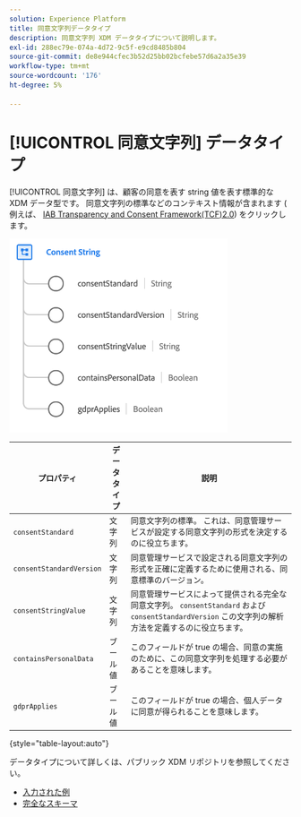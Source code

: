 ```yaml
---
solution: Experience Platform
title: 同意文字列データタイプ
description: 同意文字列 XDM データタイプについて説明します。
exl-id: 288ec79e-074a-4d72-9c5f-e9cd8485b804
source-git-commit: de8e944cfec3b52d25bb02bcfebe57d6a2a35e39
workflow-type: tm+mt
source-wordcount: '176'
ht-degree: 5%

---
```


# [!UICONTROL 同意文字列] データタイプ

[!UICONTROL 同意文字列] は、顧客の同意を表す string 値を表す標準的な XDM データ型です。 同意文字列の標準などのコンテキスト情報が含まれます ( 例えば、 [IAB Transparency and Consent Framework(TCF)2.0](../field-groups/profile/iab.md)) をクリックします。

![](../images/data-types/consent-string.png)

| プロパティ | データタイプ | 説明 |
| --- | --- | --- |
| `consentStandard` | 文字列 | 同意文字列の標準。 これは、同意管理サービスが設定する同意文字列の形式を決定するのに役立ちます。 |
| `consentStandardVersion` | 文字列 | 同意管理サービスで設定される同意文字列の形式を正確に定義するために使用される、同意標準のバージョン。 |
| `consentStringValue` | 文字列 | 同意管理サービスによって提供される完全な同意文字列。 `consentStandard` および `consentStandardVersion` この文字列の解析方法を定義するのに役立ちます。 |
| `containsPersonalData` | ブール値 | このフィールドが true の場合、同意の実施のために、この同意文字列を処理する必要があることを意味します。 |
| `gdprApplies` | ブール値 | このフィールドが true の場合、個人データに同意が得られることを意味します。 |

{style="table-layout:auto"}

データタイプについて詳しくは、パブリック XDM リポジトリを参照してください。

* [入力された例](https://github.com/adobe/xdm/blob/master/components/datatypes/consent/consentstring.example.1.json)
* [完全なスキーマ](https://github.com/adobe/xdm/blob/master/components/datatypes/consent/consentstring.schema.json)
